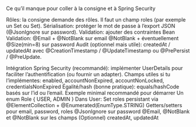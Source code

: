 Ce qu’il manque pour coller à la consigne et à Spring Security

Rôles: la consigne demande des rôles. Il faut un champ roles (par exemple un Set<Role> ou Set<String>).
Sérialisation: protéger le mot de passe à l’export JSON (@JsonIgnore sur password).
Validation: ajouter des contraintes Bean Validation:
@Email + @NotBlank sur email
@NotBlank + éventuellement @Size(min=8) sur password
Audit (optionnel mais utile): createdAt / updatedAt avec @CreationTimestamp / @UpdateTimestamp ou @PrePersist / @PreUpdate.


Intégration Spring Security (recommandé): implémenter UserDetails pour faciliter l’authentification (ou fournir un adapter). Champs utiles si tu l’implémentes:
enabled, accountNonExpired, accountNonLocked, credentialsNonExpired
Égalité/hash (bonne pratique): equals/hashCode basés sur l’id ou l’email.
Exemple minimal recommandé pour démarrer
Un enum Role { USER, ADMIN }
Dans User:
Set<Role> roles persistant via @ElementCollection + @Enumerated(EnumType.STRING)
Getters/setters pour email, password, roles
@JsonIgnore sur password
@Email, @NotBlank et @NotBlank sur les champs
(Optionnel) createdAt, updatedAt